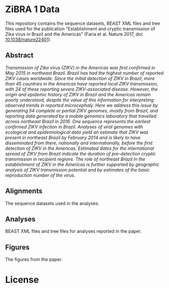 # ZiBRA 1 Data

This repository contains the sequence datasets, BEAST XML files and tree files used for the publication "Establishment and cryptic transmission of Zika virus in Brazil and the Americas" (Faria et al. Nature 2017, doi: [10.1038/nature22401](http://dx.doi.org/10.1038/nature22401)).

## Abstract

_Transmission of Zika virus (ZIKV) in the Americas was first
confirmed in May 2015 in northeast Brazil. Brazil has had the highest
number of reported ZIKV cases worldwide.
Since the initial detection of ZIKV in Brazil, more than 45 countries in
the Americas have reported local ZIKV transmission, with 24 of these
reporting severe ZIKV-associated disease. However, the origin and
epidemic history of ZIKV in Brazil and the Americas remain poorly
understood, despite the value of this information for interpreting
observed trends in reported microcephaly. Here we address this issue
by generating 54 complete or partial ZIKV genomes, mostly from
Brazil, and reporting data generated by a mobile genomics laboratory
that travelled across northeast Brazil in 2016. One sequence represents
the earliest confirmed ZIKV infection in Brazil. Analyses of viral
genomes with ecological and epidemiological data yield an estimate
that ZIKV was present in northeast Brazil by February 2014 and is
likely to have disseminated from there, nationally and internationally,
before the first detection of ZIKV in the Americas. Estimated dates for
the international spread of ZIKV from Brazil indicate the duration
of pre-detection cryptic transmission in recipient regions. The role
of northeast Brazil in the establishment of ZIKV in the Americas
is further supported by geographic analysis of ZIKV transmission
potential and by estimates of the basic reproduction number of the
virus._

## Alignments
The sequence datasets used in the analyses.

## Analyses 
BEAST XML files and tree files for analyses reported in the paper.

## Figures
The figures from the paper.

# License






